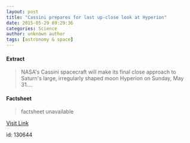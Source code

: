 ```yaml
---
layout: post
title: "Cassini prepares for last up-close look at Hyperion"
date: 2015-05-29 09:29:36
categories: Science
author: unknown author
tags: [astronomy & space]
---
```



#### Extract
>NASA's Cassini spacecraft will make its final close approach to Saturn's large, irregularly shaped moon Hyperion on Sunday, May 31....

#### Factsheet
>factsheet unavailable

[Visit Link](http://phys.org/news352096163.html)

id:  130644


